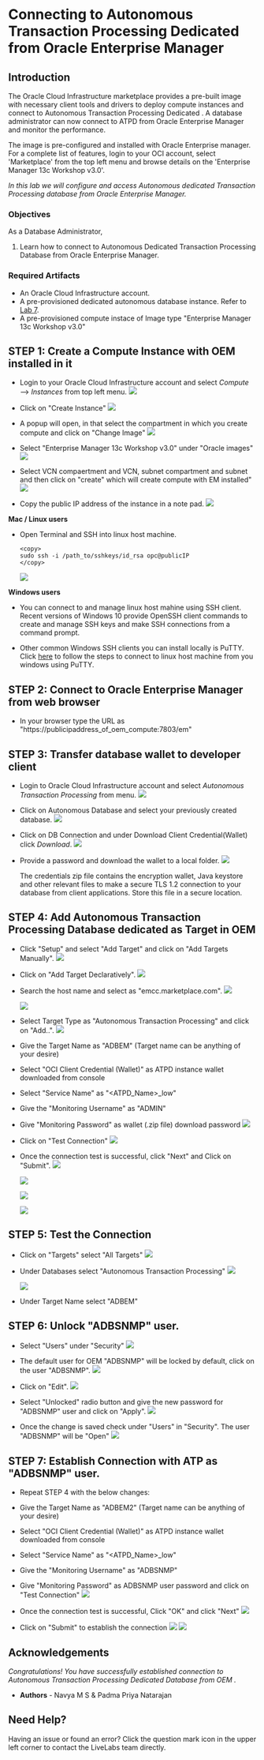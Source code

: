 # Connecting to Autonomous Transaction Processing Dedicated from Oracle Enterprise Manager

## Introduction
The Oracle Cloud Infrastructure marketplace provides a pre-built image with necessary client tools and drivers to deploy compute instances and connect to Autonomous Transaction Processing Dedicated . A database administrator can now connect to ATPD from Oracle Enterprise Manager and monitor the performance. 

The image is pre-configured and installed with Oracle Enterprise manager.
For a complete list of features, login to your OCI account, select 'Marketplace' from the top left menu and browse details on the 'Enterprise Manager 13c Workshop v3.0'.

*In this lab we will configure and access Autonomous dedicated Transaction Processing database from Oracle Enterprise Manager.*

### Objectives

As a Database Administrator,

1. Learn how to connect to Autonomous Dedicated Transaction Processing Database from Oracle Enterprise Manager.
   

### Required Artifacts

   - An Oracle Cloud Infrastructure account.
   - A pre-provisioned dedicated autonomous database instance. Refer to [Lab 7](?lab=lab-7-provisioning-databases).
   - A pre-provisioned compute instace of Image type "Enterprise Manager 13c Workshop v3.0"


## STEP 1: Create a Compute Instance with OEM installed in it

- Login to your Oracle Cloud Infrastructure account and select *Compute* —> *Instances* from top left menu.
    ![](./images/Compute1.png " ")

- Click on "Create Instance"
    ![](./images/Compute3.png " ")

- A popup will open, in that select the compartment in which you create compute and click on "Change Image"
    ![](./images/Compute4.png " ")
	
- Select "Enterprise Manager 13c Workshop v3.0" under "Oracle images"
	![](./images/Compute5.png " ")
	
- Select VCN compaertment and VCN, subnet compartment and subnet and then click on "create" which will create compute with EM installed"
	![](./images/Compute6.png " ")
	
- Copy the public IP address of the instance in a note pad. 
    ![](./images/Compute2.png " ")

**Mac / Linux users**

- Open Terminal and SSH into linux host machine.

    ```
    <copy>
    sudo ssh -i /path_to/sshkeys/id_rsa opc@publicIP
    </copy>
    ```

    ![](./images/SSH1.png " ")

**Windows users**

- You can connect to and manage linux host mahine using SSH client. Recent versions of Windows 10 provide OpenSSH client commands to create and manage SSH keys and make SSH connections from a command prompt.

- Other common Windows SSH clients you can install locally is PuTTY. Click [here](https://docs.microsoft.com/en-us/azure/virtual-machines/linux/ssh-from-windows) to follow the steps to connect to linux host machine from you windows using PuTTY.

## STEP 2: Connect to Oracle Enterprise Manager from web browser

- In your browser type the URL as "https://publicipaddress_of_oem_compute:7803/em"

## STEP 3: Transfer database wallet to developer client

- Login to Oracle Cloud Infrastructure account and select *Autonomous Transaction Processing* from menu.
    ![](./images/atpd1.png " ")

- Click on Autonomous Database and select your previously created database.
    ![](./images/atpd2.png " ")

- Click on DB Connection and under Download Client Credential(Wallet) click *Download*.
    ![](./images/atpd3.png " ")

- Provide a password and download the wallet to a local folder. 
    ![](./images/atpd4.png " ")

    The credentials zip file contains the encryption wallet, Java keystore and other relevant files to make a secure TLS 1.2 connection to your database from client applications. Store this file in a secure location.
	
## STEP 4: Add Autonomous Transaction Processing Database dedicated as Target in OEM

- Click "Setup" and select "Add Target" and click on "Add Targets Manually".
    ![](./images/atpd5.png " ")

- Click on "Add Target Declaratively".
    ![](./images/atpd6.png " ")

- Search the host name and select as "emcc.marketplace.com".
    ![](./images/atpd7.png " ")
    
    ![](./images/atpd8.png " ")

- Select Target Type as "Autonomous Transaction Processing" and click on "Add..". 
    ![](./images/atpd9.png " ")

- Give the Target Name as "ADBEM" (Target name can be anything of your desire)

- Select "OCI Client Credential (Wallet)" as ATPD instance wallet downloaded from console   

- Select "Service Name" as "<ATPD_Name>_low"

- Give the "Monitoring Username" as "ADMIN"

- Give "Monitoring Password" as wallet (.zip file) download password
	![](./images/atpd10.png " ")

- Click on "Test Connection" 
	![](./images/atpd11.png " ")

- Once the connection test is successful, click "Next" and Click on "Submit". 
	![](./images/atpd12.png " ")
	
	![](./images/atpd13.png " ")
	
	![](./images/atpd14.png " ")
	
	![](./images/atpd15.png " ")
	
## STEP 5: Test the Connection

- Click on "Targets" select "All Targets"
	![](./images/atpd16.png " ")
	
- Under Databases select "Autonomous Transaction Processing" 
	![](./images/atpd17.png " ")
	
	![](./images/atpd18.png " ")
	
- Under Target Name select "ADBEM" 

## STEP 6: Unlock "ADBSNMP" user.

- Select "Users" under "Security"
	![](./images/upd_01.png " ")

- The default user for OEM "ADBSNMP" will be locked by default, click on the user "ADBSNMP".
	![](./images/upd_02.png " ")

- Click on "Edit".
	![](./images/upd_03.png " ")

- Select "Unlocked" radio button and give the new password for "ADBSNMP" user and click on "Apply".
	![](./images/upd_04.png " ")

- Once the change is saved check under "Users" in "Security". The user "ADBSNMP" will be "Open"
	![](./images/upd_05.png " ")

## STEP 7: Establish Connection with ATP as "ADBSNMP" user.

- Repeat STEP 4 with the below changes:

- Give the Target Name as "ADBEM2" (Target name can be anything of your desire)

- Select "OCI Client Credential (Wallet)" as ATPD instance wallet downloaded from console   

- Select "Service Name" as "<ATPD_Name>_low"

- Give the "Monitoring Username" as "ADBSNMP"

- Give "Monitoring Password" as ADBSNMP user password and click on "Test Connection"
	![](./images/upd_07.png " ")

- Once the connection test is successful, Click "OK" and click "Next" 
	![](./images/upd_08.png " ")

- Click on "Submit" to establish the connection	
	![](./images/upd_09.png " ")
	![](./images/upd_10.png " ")

## Acknowledgements

*Congratulations! You have successfully established connection to Autonomous Transaction Processing Dedicated Database from OEM .*

- **Authors** - Navya M S & Padma Priya Natarajan


## Need Help?  
Having an issue or found an error?  Click the question mark icon in the upper left corner to contact the LiveLabs team directly.
